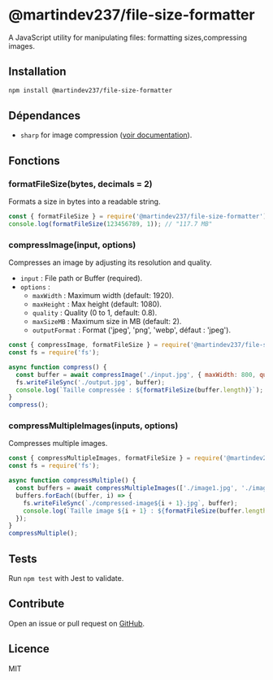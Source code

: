 # @martindev237/file-size-formatter

A JavaScript utility for manipulating files: formatting sizes,compressing images.

## Installation

```bash
npm install @martindev237/file-size-formatter
```

## Dépendances

- `sharp` for image compression ([voir documentation](https://sharp.pixelplumbing.com/install)).

## Fonctions

### formatFileSize(bytes, decimals = 2)

Formats a size in bytes into a readable string.

```javascript
const { formatFileSize } = require('@martindev237/file-size-formatter');
console.log(formatFileSize(123456789, 1)); // "117.7 MB"
```



### compressImage(input, options)

Compresses an image by adjusting its resolution and quality.

- `input` : File path or Buffer (required).
- `options` :
  - `maxWidth` : Maximum width (default: 1920).
  - `maxHeight` : Max height (default: 1080).
  - `quality` : Quality (0 to 1, default: 0.8).
  - `maxSizeMB` : Maximum size in MB (default: 2).
  - `outputFormat` : Format ('jpeg', 'png', 'webp', défaut : 'jpeg').

```javascript
const { compressImage, formatFileSize } = require('@martindev237/file-size-formatter');
const fs = require('fs');

async function compress() {
  const buffer = await compressImage('./input.jpg', { maxWidth: 800, quality: 0.7 });
  fs.writeFileSync('./output.jpg', buffer);
  console.log(`Taille compressée : ${formatFileSize(buffer.length)}`);
}
compress();
```

### compressMultipleImages(inputs, options)

Compresses multiple images.

```javascript
const { compressMultipleImages, formatFileSize } = require('@martindev237/file-size-formatter');
const fs = require('fs');

async function compressMultiple() {
  const buffers = await compressMultipleImages(['./image1.jpg', './image2.jpg'], { maxWidth: 800 });
  buffers.forEach((buffer, i) => {
    fs.writeFileSync(`./compressed-image${i + 1}.jpg`, buffer);
    console.log(`Taille image ${i + 1} : ${formatFileSize(buffer.length)}`);
  });
}
compressMultiple();
```

## Tests

Run `npm test` with Jest to validate.

## Contribute

Open an issue or pull request on [GitHub](https://github.com/Level237/file-size-formatter).

## Licence

MIT